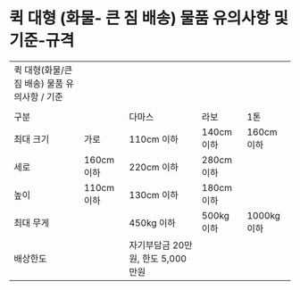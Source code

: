 # 퀵 대형 (화물- 큰 짐 배송) 물품 유의사항 및 기준-규격

|  |  |  |  |  |
| --- | --- | --- | --- | --- |
| 퀵 대형(화물/큰 짐 배송) 물품 유의사항 / 기준 | | | | |
|  |  |  |  |  |
| 구분 | | 다마스 | 라보 | 1톤 |
| 최대 크기 | 가로 | 110cm 이하 | 140cm 이하 | 160cm 이하 |
| 세로 | 160cm 이하 | 220cm 이하 | 280cm 이하 |
| 높이 | 110cm 이하 | 130cm 이하 | 180cm 이하 |
| 최대 무게 | | 450kg 이하 | 500kg 이하 | 1000kg 이하 |
| 배상한도 | | 자기부담금 20만원, 한도 5,000만원 | | |